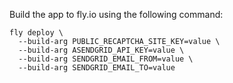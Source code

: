Build the app to fly.io using the following command:

```
fly deploy \
  --build-arg PUBLIC_RECAPTCHA_SITE_KEY=value \
  --build-arg ASENDGRID_API_KEY=value \
  --build-arg SENDGRID_EMAIL_FROM=value \
  --build-arg SENDGRID_EMAIL_TO=value
```
